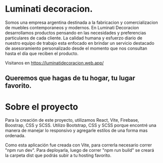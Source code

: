 # Luminati decoracion.

Somos una empresa argentina destinada a la fabricacion y comercializacion de muebles contemporaneos y modernos.
En Luminati Decoracion desarrollamos productos pensando en las necesidades y preferencias particulares de cada cliente.
La calidad humana y esfuerzo diario de nuestro equipo de trabajo esta enfocado en brindar un servicio destacado de asesoramiento personalizado desde el momento que nos consultan hasta el día que reciben el producto.

Visitanos en https://luminatidecoracion.web.app/

## Queremos que hagas de tu hogar, tu lugar favorito.

# Sobre el proyecto

Para la creación  de este proyecto, utilizamos React, Vite, Firebase, Boostrap, CSS y SCSS.
Utilizo Bootstrap, CSS y SCSS porque encontré una manera de manejar lo responsivo y agregarle estilos de una forma mas ordenada.

Como esta aplicación fue creada con Vite, para correrla necesario correr "npm run dev". Para deployarla, luego de correr "npm run build" se creará la carpeta dist que podrás subir a tu hosting favorito.